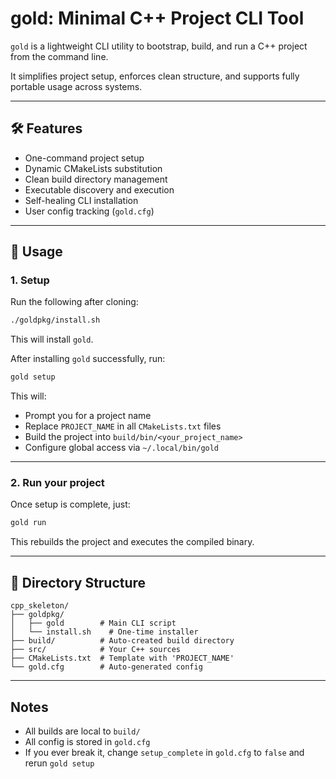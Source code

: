 # gold: Minimal C++ Project CLI Tool

`gold` is a lightweight CLI utility to bootstrap, build, and run a C++ project from the command line.

It simplifies project setup, enforces clean structure, and supports fully portable usage across systems.

---

## 🛠 Features

- One-command project setup
- Dynamic CMakeLists substitution
- Clean build directory management
- Executable discovery and execution
- Self-healing CLI installation
- User config tracking (`gold.cfg`)

---

## 🚀 Usage

### 1. Setup

Run the following after cloning:

```bash
./goldpkg/install.sh
```

This will install `gold`.

After installing `gold` successfully, run:

```bash
gold setup
```

This will:

- Prompt you for a project name
- Replace `PROJECT_NAME` in all `CMakeLists.txt` files
- Build the project into `build/bin/<your_project_name>`
- Configure global access via `~/.local/bin/gold`

---

### 2. Run your project

Once setup is complete, just:

```bash
gold run
```

This rebuilds the project and executes the compiled binary.

---

## 📁 Directory Structure

```text
cpp_skeleton/
├── goldpkg/
│   ├── gold        # Main CLI script
│   └── install.sh    # One-time installer
├── build/          # Auto-created build directory
├── src/            # Your C++ sources
├── CMakeLists.txt  # Template with 'PROJECT_NAME'
└── gold.cfg        # Auto-generated config
```

---

## Notes

- All builds are local to `build/`
- All config is stored in `gold.cfg`
- If you ever break it, change `setup_complete` in `gold.cfg` to `false` and rerun `gold setup`
